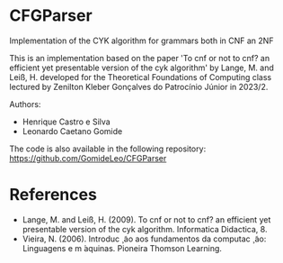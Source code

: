 # CFGParser

Implementation of the CYK algorithm for grammars both in CNF an 2NF

This is an implementation based on the paper 'To cnf or not to cnf? an efficient yet presentable version of the cyk algorithm' by Lange, M. and Leiß, H. 
developed for the Theoretical Foundations of Computing class lectured by Zenilton Kleber Gonçalves do Patrocínio Júnior in 2023/2.

Authors:
- Henrique Castro e Silva
- Leonardo Caetano Gomide

The code is also available in the following repository: https://github.com/GomideLeo/CFGParser

# References

- Lange, M. and Leiß, H. (2009). To cnf or not to cnf? an efficient yet presentable version of the cyk algorithm. Informatica Didactica, 8.
- Vieira, N. (2006). Introduc ̧  ̃ao aos fundamentos da computac ̧  ̃ao: Linguagens e m ́aquinas. Pioneira Thomson Learning.
